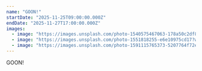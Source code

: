 ```yaml
---
name: "GOON!"
startDate: "2025-11-25T09:00:00.000Z"
endDate: "2025-11-27T17:00:00.000Z"
images:
  - image: "https://images.unsplash.com/photo-1540575467063-178a50c2df87?w=800&h=400&fit=crop"
  - image: "https://images.unsplash.com/photo-1551818255-e6e10975cd17?w=800&h=400&fit=crop"
  - image: "https://images.unsplash.com/photo-1591115765373-5207764f72e7?w=800&h=400&fit=crop"
---
```

GOON!